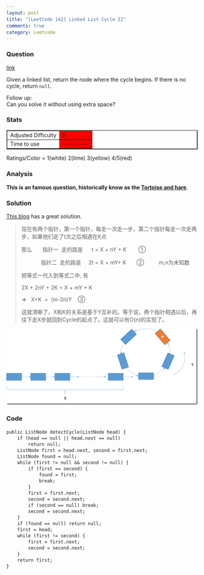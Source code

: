 ```yaml
---
layout: post
title: "[LeetCode 142] Linked List Cycle II"
comments: true
category: Leetcode
---
```


### Question

[link](https://oj.leetcode.com/problems/linked-list-cycle-ii/)

<div class="question-content bg-color bg-img font-color">
            <p class="font-color"></p><p class="font-color">
Given a linked list, return the node where the cycle begins. If there is no cycle, return <code>null</code>.
</p>

<p class="font-color">
Follow up:<br>
Can you solve it without using extra space?
</p><p class="font-color"></p>
          </div>

### Stats

<table border="2">
	<tr>
		<td>Adjusted Difficulty</td>
		<td bgcolor="red">5</td>
	</tr>
	<tr>
		<td>Time to use</td>
		<td bgcolor="red">--------</td>
	</tr>
</table>

Ratings/Color = 1(white) 2(lime) 3(yellow) 4/5(red)

### Analysis

**This is an famous question, historically know as the [Tortoise and hare](http://en.wikipedia.org/wiki/Cycle_detection#Tortoise_and_hare)**.

### Solution

[This blog](http://fisherlei.blogspot.sg/2013/11/leetcode-linked-list-cycle-ii-solution.html) has a great solution.

<blockquote cite="">
    <p class="font-color">现在有两个指针，第一个指针，每走一次走一步，第二个指针每走一次走两步，如果他们走了t次之后相遇在K点</p>
    <p class="font-color">那么&nbsp;&nbsp;&nbsp;&nbsp;&nbsp;&nbsp; 指针一&nbsp; 走的路是&nbsp;&nbsp;&nbsp;&nbsp;&nbsp; t = X + nY + K&nbsp;&nbsp;&nbsp;&nbsp;&nbsp;&nbsp;&nbsp; ①</p>
    <p class="font-color">&nbsp;&nbsp;&nbsp;&nbsp;&nbsp;&nbsp;&nbsp;&nbsp;&nbsp;&nbsp;&nbsp;&nbsp; 指针二&nbsp; 走的路是&nbsp;&nbsp;&nbsp;&nbsp; 2t = X + mY+ K&nbsp;&nbsp;&nbsp;&nbsp;&nbsp;&nbsp; ②&nbsp;&nbsp;&nbsp;&nbsp;&nbsp;&nbsp;&nbsp;&nbsp;&nbsp; m,n为未知数</p>
    <p class="font-color">把等式一代入到等式二中, 有</p>
    <p class="font-color">2X + 2nY + 2K = X + mY + K</p>
    <p class="font-color">=&gt;&nbsp;&nbsp; X+K&nbsp; =&nbsp; (m-2n)Y&nbsp;&nbsp;&nbsp; ③</p>
    <p class="font-color">这就清晰了，X和K的关系是基于Y互补的。等于说，两个指针相遇以后，再往下走X步就回到Cycle的起点了。这就可以有O(n)的实现了。</p>
</blockquote>

![](/images/Linked-List-Cycle-II.png)

### Code

    public ListNode detectCycle(ListNode head) {
        if (head == null || head.next == null)
    		return null;
    	ListNode first = head.next, second = first.next;
    	ListNode found = null;
    	while (first != null && second != null) {
    		if (first == second) {
    		    found = first;
    		    break;
    		}
    		first = first.next;
    		second = second.next;
    		if (second == null) break;
    		second = second.next;
    	}
    	if (found == null) return null;
    	first = head;
    	while (first != second) {
    		first = first.next;
    		second = second.next;
    	}
    	return first;
    }
